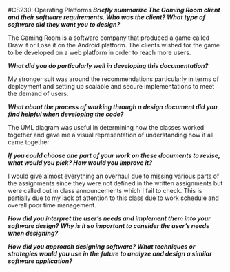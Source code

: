 #CS230: Operating Platforms
***Briefly summarize The Gaming Room client and their software requirements. Who was the client? What type of software did they want you to design?***

The Gaming Room is a software company that produced a game called Draw it or Lose it on the Android platform. The clients wished for the game to be developed on a web platform in order to reach more users. 

***What did you do particularly well in developing this documentation?***

My stronger suit was around the recommendations particularly in terms of deployment and setting up scalable and secure implementations to meet the demand of users.

***What about the process of working through a design document did you find helpful when developing the code?***

The UML diagram was useful in determining how the classes worked together and gave me a visual representation of understanding how it all came together.

***If you could choose one part of your work on these documents to revise, what would you pick? How would you improve it?***

I would give almost everything an overhaul due to missing various parts of the assignments since they were not defined in the written assignments but were called out in class announcements which I fail to check. This is partially due to my lack of attention to this class due to work schedule and overall poor time management. 

***How did you interpret the user’s needs and implement them into your software design? Why is it so important to consider the user’s needs when designing?***



***How did you approach designing software? What techniques or strategies would you use in the future to analyze and design a similar software application?***